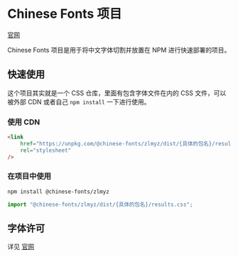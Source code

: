 # Chinese Fonts 项目

[官网](https://chinese-font.netlify.app/#/fonts/zlmyz)

Chinese Fonts 项目是用于将中文字体切割并放置在 NPM 进行快速部署的项目。

## 快速使用

这个项目其实就是一个 CSS 仓库，里面有包含字体文件在内的 CSS 文件，可以被外部 CDN 或者自己 `npm install` 一下进行使用。

### 使用 CDN

```html
<link
    href="https://unpkg.com/@chinese-fonts/zlmyz/dist/{具体的包名}/results.css"
    rel="stylesheet"
/>
```

### 在项目中使用

```sh
npm install @chinese-fonts/zlmyz
```

```ts
import "@chinese-fonts/zlmyz/dist/{具体的包名}/results.css";
```

## 字体许可

详见 [官网](https://chinese-font.netlify.app/#/fonts/zlmyz)
